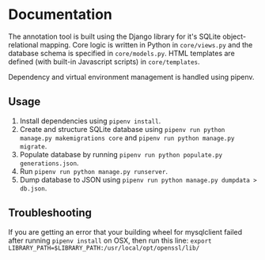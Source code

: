 # Documentation

The annotation tool is built using the Django library for it's SQLite object-relational mapping. Core logic is written in Python in `core/views.py` and the database schema is specified in `core/models.py`. HTML templates are defined (with built-in Javascript scripts) in `core/templates`.

Dependency and virtual environment management is handled using pipenv.

## Usage
1. Install dependencies using `pipenv install`.
2. Create and structure SQLite database using `pipenv run python manage.py makemigrations core` and `pipenv run python manage.py migrate`.
3. Populate database by running `pipenv run python populate.py generations.json`.
4. Run `pipenv run python manage.py runserver`.
5. Dump database to JSON using `pipenv run python manage.py dumpdata > db.json`.

## Troubleshooting
If you are getting an error that your building wheel for mysqlclient failed
after running `pipenv install` on OSX, then run this line:
`export LIBRARY_PATH=$LIBRARY_PATH:/usr/local/opt/openssl/lib/`